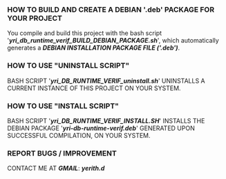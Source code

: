 ### HOW TO BUILD AND CREATE A DEBIAN '.deb' PACKAGE FOR YOUR PROJECT

You compile and build this project with the
bash script '**_yri_db_runtime_verif_BUILD_DEBIAN_PACKAGE.sh_**',
which automatically generates a **_DEBIAN 
INSTALLATION PACKAGE FILE ('.deb')_**.


### HOW TO USE "UNINSTALL SCRIPT"

BASH SCRIPT '**_yri_DB_RUNTIME_VERIF_uninstall.sh_**'
UNINSTALLS A CURRENT INSTANCE OF
THIS PROJECT ON YOUR SYSTEM.


### HOW TO USE "INSTALL SCRIPT"

BASH SCRIPT '**_yri_DB_RUNTIME_VERIF_INSTALL.SH_**'
INSTALLS THE DEBIAN PACKAGE 
'**_yri-db-runtime-verif.deb_**' GENERATED UPON
SUCCESSFUL COMPILATION, ON YOUR SYSTEM.

### REPORT BUGS / IMPROVEMENT

CONTACT ME AT **_GMAIL_**: **_yerith.d_**
